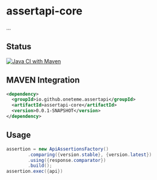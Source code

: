 
# assertapi-core

...

## Status

[![Java CI with Maven](https://github.com/oneteme/assertapi-core/actions/workflows/maven.yml/badge.svg)](https://github.com/oneteme/assertapi-core/actions/workflows/maven.yml)


## MAVEN Integration


```xml
<dependency>
  <groupId>io.github.oneteme.assertapi</groupId>
  <artifactId>assertapi-core</artifactId>
  <version>0.0.1-SNAPSHOT</version>
</dependency>
```


## Usage

```java
assertion = new ApiAssertionsFactory()
        .comparing({version.stable}, {version.latest})
        .using({response.comparator})
        .build();
assertion.exec({api})
```